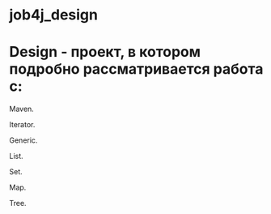 # job4j_design

# Design - проект, в котором подробно рассматривается работа с:

Maven.

Iterator.

Generic.

List.

Set.

Map.

Tree.